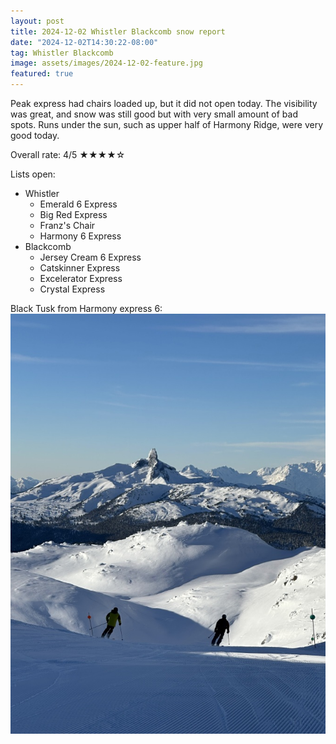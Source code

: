 ```yaml
---
layout: post
title: 2024-12-02 Whistler Blackcomb snow report
date: "2024-12-02T14:30:22-08:00"
tag: Whistler Blackcomb
image: assets/images/2024-12-02-feature.jpg
featured: true
---
```


Peak express had chairs loaded up, but it did not open today. The visibility was great, and snow was still good but with very small amount of bad spots. Runs under the sun, such as upper half of Harmony Ridge, were very good today.

Overall rate: 4/5 ★★★★☆

Lists open:

* Whistler
    * Emerald 6 Express
    * Big Red Express
    * Franz's Chair
    * Harmony 6 Express
* Blackcomb
    * Jersey Cream 6 Express
    * Catskinner Express
    * Excelerator Express
    * Crystal Express

Black Tusk from Harmony express 6:
![](assets/images/2024-12-02-black-tusk.jpg)
